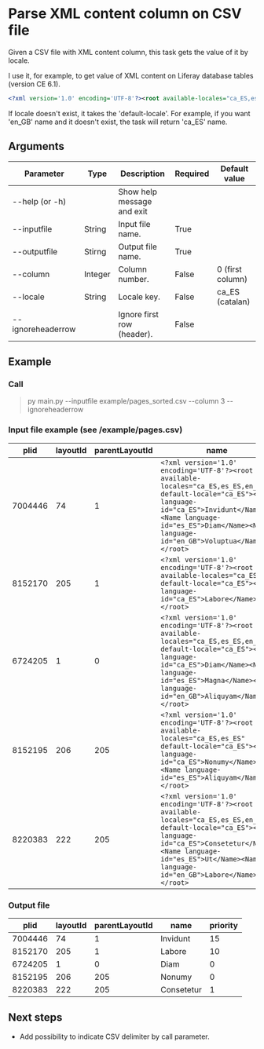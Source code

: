 # Parse XML content column on CSV file

Given a CSV file with XML content column, this task gets the value of it by locale.

I use it, for example, to get value of XML content on Liferay database tables (version CE 6.1).

```xml
<?xml version='1.0' encoding='UTF-8'?><root available-locales="ca_ES,es_ES,en_GB," default-locale="ca_ES"><Name language-id="ca_ES">Voluptua</Name><Name language-id="es_ES">Dolores</Name><Name language-id="en_GB">Et</Name></root>
```

If locale doesn't exist, it takes the 'default-locale'. For example, if you want 'en_GB' name and it doesn't exist, the task will return 'ca_ES' name.

## Arguments

| Parameter         | Type    | Description                | Required | Default value    |
|-------------------|---------|----------------------------|----------|------------------|
| --help (or -h)    |         | Show help message and exit |          |                  |
| --inputfile       | String  | Input file name.           | True     |                  |
| --outputfile      | Stirng  | Output file name.          | True     |                  |
| --column          | Integer | Column number.             | False    | 0 (first column) |
| --locale          | String  | Locale key.                | False    | ca_ES (catalan)  |
| --ignoreheaderrow |         | Ignore first row (header). | False    |                  |

## Example

### Call

> py main.py --inputfile example/pages_sorted.csv --column 3 --ignoreheaderrow

### Input file example (see /example/pages.csv)

| plid    | layoutId | parentLayoutId | name                                                                                                                                                                                                                                    | priority |
|---------|----------|----------------|-----------------------------------------------------------------------------------------------------------------------------------------------------------------------------------------------------------------------------------------|----------|
| 7004446 | 74       | 1              | `<?xml version='1.0' encoding='UTF-8'?><root available-locales="ca_ES,es_ES,en_GB," default-locale="ca_ES"><Name language-id="ca_ES">Invidunt</Name><Name language-id="es_ES">Diam</Name><Name language-id="en_GB">Voluptua</Name></root>` | 15       |
| 8152170 | 205      | 1              | `<?xml version='1.0' encoding='UTF-8'?><root available-locales="ca_ES" default-locale="ca_ES"><Name language-id="ca_ES">Labore</Name></root>`                                                                                            | 10       |
| 6724205 | 1        | 0              | `<?xml version='1.0' encoding='UTF-8'?><root available-locales="ca_ES,es_ES,en_GB," default-locale="ca_ES"><Name language-id="ca_ES">Diam</Name><Name language-id="es_ES">Magna</Name><Name language-id="en_GB">Aliquyam</Name></root>`    | 0        |
| 8152195 | 206      | 205            | `<?xml version='1.0' encoding='UTF-8'?><root available-locales="ca_ES,es_ES" default-locale="ca_ES"><Name language-id="ca_ES">Nonumy</Name><Name language-id="es_ES">Aliquyam</Name></root>`                                              | 0        |
| 8220383 | 222      | 205            | `<?xml version='1.0' encoding='UTF-8'?><root available-locales="ca_ES,es_ES,en_GB," default-locale="ca_ES"><Name language-id="ca_ES">Consetetur</Name><Name language-id="es_ES">Ut</Name><Name language-id="en_GB">Labore</Name></root>`   | 1        |

### Output file

| plid    | layoutId | parentLayoutId | name       | priority |
|---------|----------|----------------|------------|----------|
| 7004446 | 74       | 1              | Invidunt   | 15       |
| 8152170 | 205      | 1              | Labore     | 10       |
| 6724205 | 1        | 0              | Diam       | 0        |
| 8152195 | 206      | 205            | Nonumy     | 0        |
| 8220383 | 222      | 205            | Consetetur | 1        |

## Next steps

- Add possibility to indicate CSV delimiter by call parameter.
